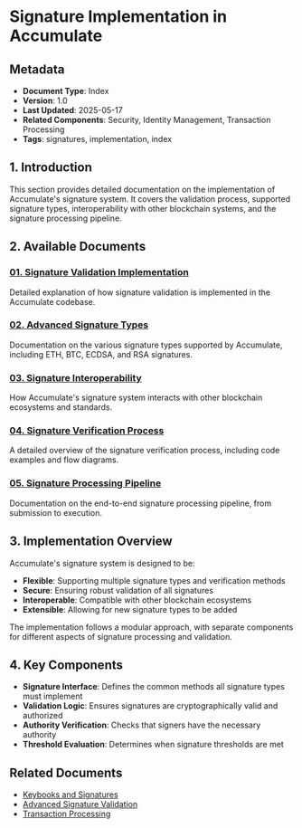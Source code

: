 # Signature Implementation in Accumulate

## Metadata
- **Document Type**: Index
- **Version**: 1.0
- **Last Updated**: 2025-05-17
- **Related Components**: Security, Identity Management, Transaction Processing
- **Tags**: signatures, implementation, index

## 1. Introduction

This section provides detailed documentation on the implementation of Accumulate's signature system. It covers the validation process, supported signature types, interoperability with other blockchain systems, and the signature processing pipeline.

## 2. Available Documents

### [01. Signature Validation Implementation](./01_signature_validation_implementation.md)
Detailed explanation of how signature validation is implemented in the Accumulate codebase.

### [02. Advanced Signature Types](./02_advanced_signature_types.md)
Documentation on the various signature types supported by Accumulate, including ETH, BTC, ECDSA, and RSA signatures.

### [03. Signature Interoperability](./03_signature_interoperability.md)
How Accumulate's signature system interacts with other blockchain ecosystems and standards.

### [04. Signature Verification Process](./04_signature_verification_process.md)
A detailed overview of the signature verification process, including code examples and flow diagrams.

### [05. Signature Processing Pipeline](./05_signature_processing_pipeline.md)
Documentation on the end-to-end signature processing pipeline, from submission to execution.

## 3. Implementation Overview

Accumulate's signature system is designed to be:

- **Flexible**: Supporting multiple signature types and verification methods
- **Secure**: Ensuring robust validation of all signatures
- **Interoperable**: Compatible with other blockchain ecosystems
- **Extensible**: Allowing for new signature types to be added

The implementation follows a modular approach, with separate components for different aspects of signature processing and validation.

## 4. Key Components

- **Signature Interface**: Defines the common methods all signature types must implement
- **Validation Logic**: Ensures signatures are cryptographically valid and authorized
- **Authority Verification**: Checks that signers have the necessary authority
- **Threshold Evaluation**: Determines when signature thresholds are met

## Related Documents

- [Keybooks and Signatures](../../02_architecture/02_signatures/01_keybooks_and_signatures.md)
- [Advanced Signature Validation](../../02_architecture/02_signatures/02_advanced_signature_validation.md)
- [Transaction Processing](../03_transaction_processing.md)
